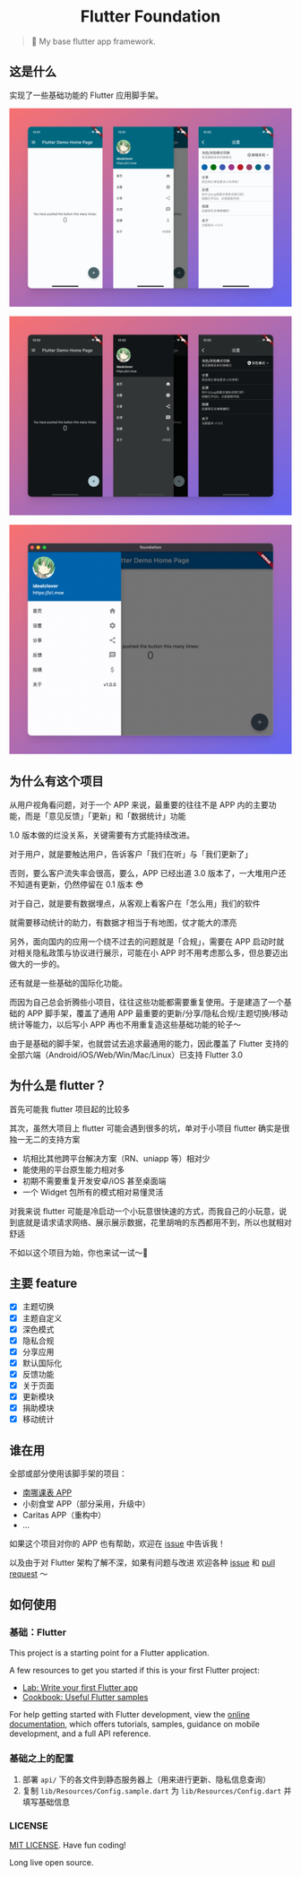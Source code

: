 <h1 align="center">Flutter Foundation</h1>

> 🧰 My base flutter app framework.

## 这是什么

实现了一些基础功能的 Flutter 应用脚手架。

![](./img/1.png)

![](./img/2.png)

![](./img/3.png)

## 为什么有这个项目

从用户视角看问题，对于一个 APP 来说，最重要的往往不是 APP 内的主要功能，而是「意见反馈」「更新」和「数据统计」功能

1.0 版本做的烂没关系，关键需要有方式能持续改进。

对于用户，就是要触达用户，告诉客户「我们在听」与「我们更新了」

否则，要么客户流失率会很高，要么，APP 已经出道 3.0 版本了，一大堆用户还不知道有更新，仍然停留在 0.1 版本 😳

对于自己，就是要有数据埋点，从客观上看客户在「怎么用」我们的软件

就需要移动统计的助力，有数据才相当于有地图，仗才能大的漂亮

另外，面向国内的应用一个绕不过去的问题就是「合规」，需要在 APP 启动时就对相关隐私政策与协议进行展示，可能在小 APP 时不用考虑那么多，但总要迈出做大的一步的。

还有就是一些基础的国际化功能。

而因为自己总会折腾些小项目，往往这些功能都需要重复使用。于是建造了一个基础的 APP 脚手架，覆盖了通用 APP 最重要的更新/分享/隐私合规/主题切换/移动统计等能力，以后写小 APP 再也不用重复造这些基础功能的轮子～

由于是基础的脚手架，也就尝试去追求最通用的能力，因此覆盖了 Flutter 支持的全部六端（Android/iOS/Web/Win/Mac/Linux）已支持 Flutter 3.0

## 为什么是 flutter？

首先可能我 flutter 项目起的比较多

其次，虽然大项目上 flutter 可能会遇到很多的坑，单对于小项目 flutter 确实是很独一无二的支持方案

* 坑相比其他跨平台解决方案（RN、uniapp 等）相对少
* 能使用的平台原生能力相对多
* 初期不需要重复开发安卓/iOS 甚至桌面端
* 一个 Widget 包所有的模式相对易懂灵活

对我来说 flutter 可能是冷启动一个小玩意很快速的方式，而我自己的小玩意，说到底就是请求请求网络、展示展示数据，花里胡哨的东西都用不到，所以也就相对舒适

不如以这个项目为始，你也来试一试～🎉

## 主要 feature

- [x] 主题切换
- [x] 主题自定义
- [x] 深色模式
- [x] 隐私合规
- [x] 分享应用
- [x] 默认国际化
- [x] 反馈功能
- [x] 关于页面
- [x] 更新模块
- [x] 捐助模块
- [x] 移动统计

## 谁在用

全部或部分使用该脚手架的项目：

* [南哪课表 APP](https://nju.app)
* 小刻食堂 APP（部分采用，升级中）
* Caritas APP（重构中）
* ...

如果这个项目对你的 APP 也有帮助，欢迎在 [issue](/issues) 中告诉我！

以及由于对 Flutter 架构了解不深，如果有问题与改进 欢迎各种 [issue](/issues) 和 [pull request](/pulls) ～

## 如何使用

### 基础：Flutter

This project is a starting point for a Flutter application.

A few resources to get you started if this is your first Flutter project:

- [Lab: Write your first Flutter app](https://docs.flutter.dev/get-started/codelab)
- [Cookbook: Useful Flutter samples](https://docs.flutter.dev/cookbook)

For help getting started with Flutter development, view the
[online documentation](https://docs.flutter.dev/), which offers tutorials,
samples, guidance on mobile development, and a full API reference.

### 基础之上的配置

1. 部署 ```api/``` 下的各文件到静态服务器上（用来进行更新、隐私信息查询）
2. 复制 ```lib/Resources/Config.sample.dart``` 为 ```lib/Resources/Config.dart``` 并填写基础信息

### LICENSE

[MIT LICENSE](./LICENSE). Have fun coding!

Long live open source.